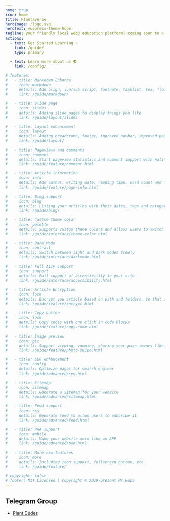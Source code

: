 ```yaml
---
home: true
icon: home
title: Plantaverse
heroImage: /logo.svg
heroText: vuepress-theme-hope
tagline: your friendly local web3 education platform🌱 coming soon to a store near you✨
actions:
  - text: Get Started Learning 💡
    link: /guide/
    type: primary

  - text: Learn more about us 👽
    link: /config/

# features:
#   - title: Markdown Enhance
#     icon: markdown
#     details: Add align, sup/sub script, footnote, tasklist, tex, flowchart, diagram, mark and presentation support in markdown
#     link: /guide/markdown/

#   - title: Slide page
#     icon: slides
#     details: Adding slide pages to display things you like
#     link: /guide/layout/slides

#   - title: Layout enhancement
#     icon: layout
#     details: Adding breadcrumb, footer, improved navbar, improved page nav and etc.
#     link: /guide/layout/

#   - title: Pageviews and comments
#     icon: comment
#     details: Start pageview statistics and comment support with Waline
#     link: /guide/feature/comment.html

#   - title: Article information
#     icon: info
#     details: Add author, writing date, reading time, word count and other information to your article
#     link: /guide/feature/page-info.html

#   - title: Blog support
#     icon: blog
#     details: Listing your articles with their dates, tags and categories with some awesome layouts
#     link: /guide/blog/

#   - title: Custom theme color
#     icon: palette
#     details: Supports custom theme colors and allows users to switch between preset theme colors
#     link: /guide/interface/theme-color.html

#   - title: Dark Mode
#     icon: contrast
#     details: Switch between light and dark modes freely
#     link: /guide/interface/darkmode.html

#   - title: Full A11y support
#     icon: support
#     details: Full support of accessibility in your site
#     link: /guide/interface/accessibility.html

#   - title: Article Encryption
#     icon: lock
#     details: Encrypt you article based on path and folders, so that only the one you want could see them
#     link: /guide/feature/encrypt.html

#   - title: Copy button
#     icon: lock
#     details: Copy codes with one click in code blocks
#     link: /guide/feature/copy-code.html

#   - title: Image preview
#     icon: pic
#     details: Support viewing, zooming, sharing your page images like a gallery
#     link: /guide/feature/photo-swipe.html

#   - title: SEO enhancement
#     icon: config
#     details: Optimize pages for search engines
#     link: /guide/advanced/seo.html

#   - title: Sitemap
#     icon: sitemap
#     details: Generate a Sitemap for your website
#     link: /guide/advanced/sitemap.html

#   - title: Feed support
#     icon: rss
#     details: Generate feed to allow users to subcribe it
#     link: /guide/advanced/feed.html

#   - title: PWA support
#     icon: mobile
#     details: Make your website more like an APP
#     link: /guide/advanced/pwa.html

#   - title: More new features
#     icon: more
#     details: Including icon support, fullscreen button, etc.
#     link: /guide/feature/

# copyright: false
# footer: MIT Licensed | Copyright © 2019-present Mr.Hope
---
```


<!-- ## 🛠Install

Create a vuepress-theme-hope project in `[dir]` folder under the current project:

:::: code-group -->

<!-- ::: code-group-item yarn

```bash
yarn create vuepress-theme-hope [dir]
```

::: -->

<!-- ::: code-group-item npm

```bash
npm init vuepress-theme-hope@next [dir]
```

:::

::::

## 🚀Usage

:::: code-group

::: code-group-item TS

```ts {2,4,6}
// .vuepress/config.ts
import { defineHopeConfig } from "vuepress-theme-hope";

export default defineHopeConfig({
  // your config here
});
```

:::

::: code-group-item JS

```js {2,4,6}
// .vuepress/config.js
const { defineHopeConfig } = require("vuepress-theme-hope");

module.exports = defineHopeConfig({
  // your config here
});
```

:::

:::: -->

## Telegram Group

- [Plant Dudes](https://t.me/+GxYTbq7gCVtlMzQx)
